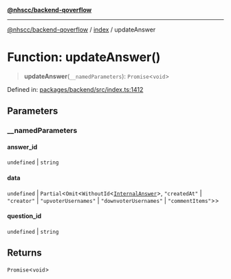 [**@nhscc/backend-qoverflow**](../../README.md)

***

[@nhscc/backend-qoverflow](../../README.md) / [index](../README.md) / updateAnswer

# Function: updateAnswer()

> **updateAnswer**(`__namedParameters`): `Promise`\<`void`\>

Defined in: [packages/backend/src/index.ts:1412](https://github.com/nhscc/qoverflow.api.hscc.bdpa.org/blob/b629239838bf73900bba2996b8dcfbc432755e21/packages/backend/src/index.ts#L1412)

## Parameters

### \_\_namedParameters

#### answer_id

`undefined` \| `string`

#### data

`undefined` \| `Partial`\<`Omit`\<`WithoutId`\<[`InternalAnswer`](../../db/type-aliases/InternalAnswer.md)\>, `"createdAt"` \| `"creator"` \| `"upvoterUsernames"` \| `"downvoterUsernames"` \| `"commentItems"`\>\>

#### question_id

`undefined` \| `string`

## Returns

`Promise`\<`void`\>
